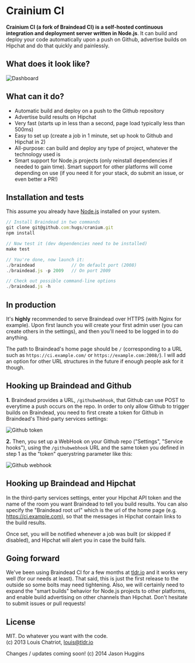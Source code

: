 Crainium CI
============

**Crainium CI (a fork of Braindead CI) is a self-hosted continuous integration and deployment
server written in Node.js**. It can build and deploy your code
automatically upon a push on Github, advertise builds on Hipchat and do that quickly and painlessly.

## What does it look like?
<img src="http://i.imgur.com/Ojq7w9Y.png" alt="Dashboard">

## What can it do?
* Automatic build and deploy on a push to the Github repository
* Advertise build results on Hipchat
* Very fast (starts up in less than a second, page load typically less than 500ms)
* Easy to set up (create a job in 1 minute, set up hook to Github and Hipchat in 2)
* All-purpose: can build and deploy any type of project, whatever the technology used
  is
* Smart support for Node.js projects (only reinstall dependencies if
  needed to gain time). Smart support for other platforms will come
depending on use (if you need it for your stack, do submit an issue, or even better a PR!)


## Installation and tests
This assume you already have <a href="http://nodejs.org/" target="_blank">Node.js</a> installed on your system.

```javascript
// Install Braindead in two commands
git clone git@github.com:hugs/cranium.git
npm install

// Now test it (dev dependencies need to be installed)
make test

// You're done, now launch it:
./braindead              // On default port (2008)
./braindead.js -p 2009   // On port 2009

// Check out possible command-line options
./braindead.js -h
```


## In production
It's **highly** recommended to serve Braindead over HTTPS (with Nginx for example). Upon first launch you will create your first admin user (you can create others in the settings), and then you'll need to be logged in to do anything.

The path to Braindead's home page should be `/` (corresponding to a URL such as `https://ci.example.com/` or `https://example.com:2008/`). I will add an option for other URL structures in the future if enough people ask for it though.


## Hooking up Braindead and Github
**1.** Braindead provides a URL, `/githubwebhook`, that Github can use POST to everytime a push occurs on the repo. In order to only allow Github to trigger builds on Braindead, you need to first create a token for Github in Braindead's Third-party services settings:

<img src="http://i.imgur.com/iwXWwII.png" alt="Github token">

**2.** Then, you set up a WebHook on your Github repo ("Settings", "Service hooks"), using the `/githubwebhook` URL and the same token you defined in step 1 as the "token" querystring parameter like this:

<img src="http://i.imgur.com/FcVbiTw.png" alt="Github webhook">



## Hooking up Braindead and Hipchat
In the third-party services settings, enter your Hipchat API token and the name of the room you want Braindead to tell you build results. You can also specify the "Braindead root url" which is the url of the home page (e.g. https://ci.example.com), so that the messages in Hipchat contain links to the build results.

Once set, you will be notified whenever a job was built (or skipped if disabled), and Hipchat will alert you in case the build fails.


## Going forward
We've been using Braindead CI for a few months at <a href="http://tldr.io" target="_blank">tldr.io</a> and it works very well (for our needs at least). That said, this is just the first release to the outside so some bolts may need tightening. Also, we will certainly need to expand the "smart builds" behavior for Node.js projects to other platforms, and enable build advertising on other channels than Hipchat. Don't hesitate to submit issues or pull requests!


## License
MIT. Do whatever you want with the code.  
(c) 2013 Louis Chatriot, louis@tldr.io

Changes / updates coming soon!
(c) 2014 Jason Huggins
